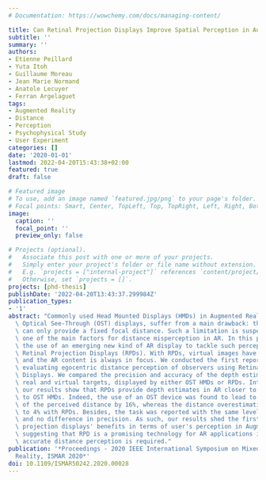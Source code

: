 ```yaml
---
# Documentation: https://wowchemy.com/docs/managing-content/

title: Can Retinal Projection Displays Improve Spatial Perception in Augmented Reality?
subtitle: ''
summary: ''
authors:
- Etienne Peillard
- Yuta Itoh
- Guillaume Moreau
- Jean Marie Normand
- Anatole Lecuyer
- Ferran Argelaguet
tags:
- Augmented Reality
- Distance
- Perception
- Psychophysical Study
- User Experiment
categories: []
date: '2020-01-01'
lastmod: 2022-04-20T15:43:38+02:00
featured: true
draft: false

# Featured image
# To use, add an image named `featured.jpg/png` to your page's folder.
# Focal points: Smart, Center, TopLeft, Top, TopRight, Left, Right, BottomLeft, Bottom, BottomRight.
image:
  caption: ''
  focal_point: ''
  preview_only: false

# Projects (optional).
#   Associate this post with one or more of your projects.
#   Simply enter your project's folder or file name without extension.
#   E.g. `projects = ["internal-project"]` references `content/project/deep-learning/index.md`.
#   Otherwise, set `projects = []`.
projects: [phd-thesis]
publishDate: '2022-04-20T13:43:37.299984Z'
publication_types:
- '1'
abstract: "Commonly used Head Mounted Displays (HMDs) in Augmented Reality (AR), namely\
  \ Optical See-Through (OST) displays, suffer from a main drawback: their focal lenses\
  \ can only provide a fixed focal distance. Such a limitation is suspected to be\
  \ one of the main factors for distance misperception in AR. In this paper, we studied\
  \ the use of an emerging new kind of AR display to tackle such perception issues:\
  \ Retinal Projection Displays (RPDs). With RPDs, virtual images have no focal distance\
  \ and the AR content is always in focus. We conducted the first reported experiment\
  \ evaluating egocentric distance perception of observers using Retinal Projection\
  \ Displays. We compared the precision and accuracy of the depth estimation between\
  \ real and virtual targets, displayed by either OST HMDs or RPDs. Interestingly,\
  \ our results show that RPDs provide depth estimates in AR closer to real ones compared\
  \ to OST HMDs. Indeed, the use of an OST device was found to lead to an overestimation\
  \ of the perceived distance by 16%, whereas the distance overestimation bias dropped\
  \ to 4% with RPDs. Besides, the task was reported with the same level of difficulty\
  \ and no difference in precision. As such, our results shed the first light on retinal\
  \ projection displays' benefits in terms of user's perception in Augmented Reality,\
  \ suggesting that RPD is a promising technology for AR applications in which an\
  \ accurate distance perception is required."
publication: '*Proceedings - 2020 IEEE International Symposium on Mixed and Augmented
  Reality, ISMAR 2020*'
doi: 10.1109/ISMAR50242.2020.00028
---
```

